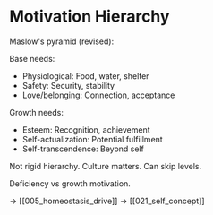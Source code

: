 # Motivation Hierarchy

Maslow's pyramid (revised):

Base needs:
- Physiological: Food, water, shelter
- Safety: Security, stability
- Love/belonging: Connection, acceptance

Growth needs:
- Esteem: Recognition, achievement  
- Self-actualization: Potential fulfillment
- Self-transcendence: Beyond self

Not rigid hierarchy.
Culture matters.
Can skip levels.

Deficiency vs growth motivation.

→ [[005_homeostasis_drive]]
→ [[021_self_concept]]